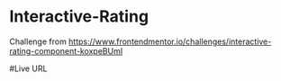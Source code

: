 # Interactive-Rating
Challenge from https://www.frontendmentor.io/challenges/interactive-rating-component-koxpeBUmI

#Live URL 
